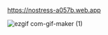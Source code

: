 https://nostress-a057b.web.app


![ezgif com-gif-maker (1)](https://user-images.githubusercontent.com/26610601/106961374-c32b6880-673d-11eb-89bc-315d43ea6bdf.gif)


